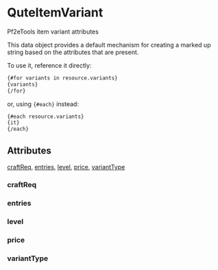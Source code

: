 # QuteItemVariant

Pf2eTools item variant attributes

This data object provides a default mechanism for creating
a marked up string based on the attributes that are present.

To use it, reference it directly:

```md
{#for variants in resource.variants}
{variants}
{/for}
```

or, using `{#each}` instead:

```md
{#each resource.variants}
{it}
{/each}
```

## Attributes

[craftReq](#craftreq), [entries](#entries), [level](#level), [price](#price), [variantType](#varianttype)

### craftReq


### entries


### level


### price


### variantType
